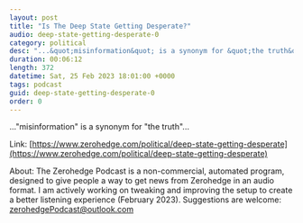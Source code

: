 ```yaml
---
layout: post
title: "Is The Deep State Getting Desperate?"
audio: deep-state-getting-desperate-0
category: political
desc: "...&quot;misinformation&quot; is a synonym for &quot;the truth&quot;..."
duration: 00:06:12
length: 372
datetime: Sat, 25 Feb 2023 18:01:00 +0000
tags: podcast
guid: deep-state-getting-desperate-0
order: 0
---
```

...&quot;misinformation&quot; is a synonym for &quot;the truth&quot;...

Link: [https://www.zerohedge.com/political/deep-state-getting-desperate](https://www.zerohedge.com/political/deep-state-getting-desperate)

About: The Zerohedge Podcast is a non-commercial, automated program, designed to give people a way to get news from Zerohedge in an audio format.  I am actively working on tweaking and improving the setup to create a better listening experience (February 2023).  Suggestions are welcome: [zerohedgePodcast@outlook.com](mailto:zerohedgePodcast@outlook.com)